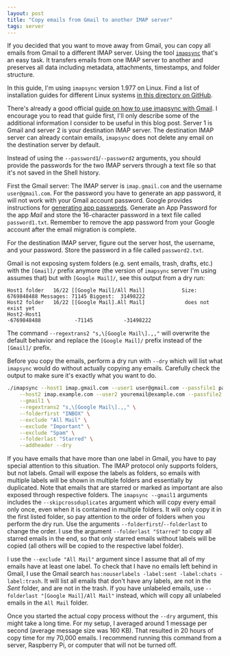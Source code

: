```yaml
---
layout: post
title: "Copy emails from Gmail to another IMAP server"
tags: server
---
```


If you decided that you want to move away from Gmail, you can copy all emails from Gmail to a different
IMAP server. Using the tool [`imapsync`](https://github.com/imapsync/imapsync) that's an easy task. It transfers emails
from one IMAP server to another and preserves all data including metadata, attachments, timestamps, and folder structure.

In this guide, I'm using `imapsync` version 1.977 on Linux. Find a list of installation guides for different
Linux systems [in this directory on GitHub](https://github.com/imapsync/imapsync/tree/master/INSTALL.d).

There's already a good official
[guide on how to use imapsync with Gmail](https://github.com/imapsync/imapsync/blob/master/FAQ.d/FAQ.Gmail.txt).
I encourage you to read that guide first, I'll only describe some of the additional information I consider to be useful
in this blog post. Server 1 is Gmail and server 2 is your destination IMAP server. The destination IMAP server can
already contain emails, `imapsync` does not delete any email on the destination server by default.

Instead of using the `--password1`/`--password2` arguments, you should provide the passwords for the two IMAP servers
through a text file so that it's not saved in the Shell history.

First the Gmail server: The IMAP server is `imap.gmail.com` and the username `user@gmail.com`. For the password you
have to generate an app password, it will not work with your Gmail account password. Google provides instructions for
[generating app passwords](https://support.google.com/accounts/answer/185833). Generate an App Password for the app
*Mail* and store the 16-character password in a text file called `password1.txt`. Remember to remove the app password
from your Google account after the email migration is complete.

For the destination IMAP server, figure out the server host, the username, and your password. Store the password in a
file called `password2.txt`.

Gmail is not exposing system folders (e.g. sent emails, trash, drafts, etc.) with the `[Gmail]/` prefix anymore (the
version of `imapsync` server I'm using assumes that) but with `[Google Mail]/`, see this output from a dry run:

```text
Host1 folder   16/22 [[Google Mail]/All Mail]            Size: 6769848488 Messages: 71145 Biggest:  31498222
Host2 folder   16/22 [[Google Mail].All Mail]             does not exist yet
Host2-Host1                                                    -6769848488           -71145          -31498222
```

The command `--regextrans2 "s,\[Google Mail\].,,"` will overwrite the default behavior and replace the `[Google Mail]/`
prefix instead of the `[Gmail]/`
prefix.

Before you copy the emails, perform a dry run with `--dry` which will list what `imapsync` would do without actually
copying any emails. Carefully check the output to make sure it's exactly what you want to do.

```bash
./imapsync --host1 imap.gmail.com --user1 user@gmail.com --passfile1 password1.txt \
    --host2 imap.example.com --user2 youremail@example.com --passfile2 password2.txt \
    --gmail1 \
    --regextrans2 "s,\[Google Mail\].,," \
    --folderfirst "INBOX" \
    --exclude "All Mail" \
    --exclude "Important" \
    --exclude "Spam" \
    --folderlast "Starred" \
    --addheader --dry
```

If you have emails that have more than one label in Gmail, you have to pay special attention to this situation. The
IMAP protocol only supports folders, but not labels. Gmail will expose the labels as folders, so emails with multiple
labels will be shown in multiple folders and essentially by duplicated. Note that emails that are starred or marked as
important are also exposed through respective folders. The `imapsync --gmail1` arguments includes the
`--skipcrossduplicates` argument which will copy every email only once, even when it is contained in multiple folders.
It will only copy it in the first listed folder, so pay attention to the order of folders when you perform the dry run.
Use the arguments `--folderfirst`/`--folderlast` to change the order. I use the argument `--folderlast "Starred"` to
copy all starred emails in the end, so that only starred emails without labels will be copied (all others will be copied
to the respective label folder).

I use the `--exclude "All Mail"` argument since I assume that all of my emails have at least one label. To check that I
have no emails left behind in Gmail, I use the Gmail search `has:nouserlabels -label:sent -label:chats -label:trash`.
It will list all emails that don't have any labels, are not in the *Sent* folder, and are not in the trash. If you have
unlabeled emails, use `--folderlast "[Google Mail]/All Mail"` instead, which will copy all unlabeled emails in the
`All Mail` folder.

Once you started the actual copy process without the `--dry` argument, this might take a long time. For my setup, I
averaged around 1 message per second (average message size was 160 KB). That resulted in 20 hours of copy time
for my 70,000 emails. I recommend running this command from a server, Raspberry Pi, or computer that will not be turned
off.
